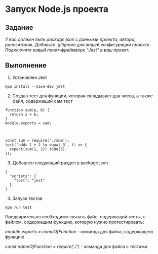 # Запуск Node.js проекта

## Задание

*У вас должен быть package.json с данными проекта, автора, репозитория. Добавьте .gitignore для вашей конфигурации проекта. Подключите новый пакет-фреймворк "Jest"  в ваш проект.*

## Выполнение
1. Установлен Jest 
```
npm install --save-dev jest

```
2. Создан тест для функции, которая складывает два числа, а также файл, содержащий сам тест

```
function sum(a, b) {
  return a + b;
}
module.exports = sum;



const sum = require('./sum');
test('adds 1 + 2 to equal 3', () => {
  expect(sum(1, 2)).toBe(3);
});
```
3. Добавлен следующий раздел в package.json
```
{
  "scripts": {
    "test": "jest"
  }
}

```

4. Запуск тестов
```
npm run test

```
Предварительно необходимо связать файл, содержащий тесты, с файлом, содержащим функцию, которую нужно протестировать:

*module.exports = nameOfFunction* - команда для файла, содержащего функцию

*const nameOfFunction = require('./')* - команда для файла с тестами


